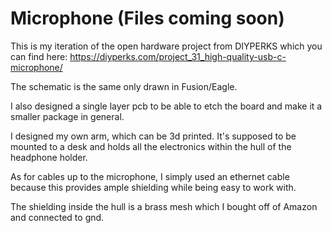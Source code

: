 # Microphone (Files coming soon)

This is my iteration of the open hardware project from DIYPERKS which you can find here:
https://diyperks.com/project_31_high-quality-usb-c-microphone/

The schematic is the same only drawn in Fusion/Eagle.


I also designed a single layer pcb to be able to etch the board and make it a smaller package in general.

I designed my own arm, which can be 3d printed. It's supposed to be mounted to a desk and holds all the electronics within the hull of the headphone holder. 

As for cables up to the microphone, I simply used an ethernet cable because this provides ample shielding while being easy to work with.

The shielding inside the hull is a brass mesh which I bought off of Amazon and connected to gnd.
